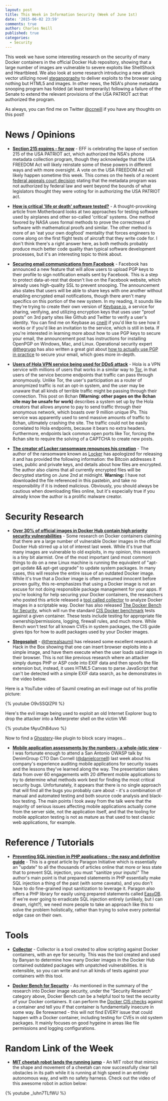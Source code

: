 ```yaml
---
layout: post
title: This Week in Information Security (Week of June 1st)
date: '2015-06-02 23:59'
comments: true
author: Charles Neill
published: true
categories:
  - Security
---
```


This week we have some interesting research on the security of many Docker containers in the official Docker Hub repository, showing that a large number of images are vulnerable to severe exploits like ShellShock and Heartbleed. We also look at some research introducing a new attack vector utilizing novel [steganography][stego] to deliver exploits to the browser using nothing but HTML5 and images. In other news, the NSA's phone metadata snooping program has folded (at least temporarily) following a failure of the Senate to extend the relevant provisions of the USA PATRIOT act that authorized the program.

As always, you can find me on Twitter [@ccneill][twitter] if you have any thoughts on this post!

<!-- more -->

# News / Opinions

- [__Section 215 expires - for now__][nsa] - EFF is celebrating the lapse of section 215 of the USA PATRIOT act, which authorized the NSA's phone metadata collection program, though they acknowledge that the USA FREEDOM Act will likely reinstate some of these powers in different ways and with more oversight. A vote on the USA FREEDOM Act will likely happen sometime this week. This comes on the heels of a recent [federal appeals court decision][nsa_court] stating that the metadata program was not authorized by federal law and went beyond the bounds of what legislators thought they were voting for in authorizing the USA PATRIOT act.

- [__How is critical 'life or death' software tested?__][testing_software] - A thought-provoking article from Motherboard looks at two approaches for testing software used by airplanes and other so-called 'critical' systems. One method favored by NASA uses formal methods to prove the correctness of software with mathematical proofs and similar. The other method is more of an 'eat your own dogfood' mentality that forces engineers to come along on the first flight tests of aircraft that they write code for. I don't think there's a right answer here, as both methods probably produce much better code quality than typical software development processes, but it's an interesting topic to think about.

- [__Securing email communications from Facebook__][facebook_pgp] - Facebook has announced a new feature that will allow users to upload PGP keys to their profile to sign notification emails sent by Facebook. This is a step to protect data-at-rest that doesn't live on the Facebook website, which already uses high-quality SSL to prevent snooping. The announcement also states that users will be able to share keys with one another without enabling encrypted email notifications, though there aren't many specifics on this portion of the new system. In my reading, it sounds like they're trying to create their own version of [Keybase.io][keybase], a service for sharing, verifying, and utilizing encryption keys that uses user "proof posts" on 3rd party sites like Github and Twitter to verify a user's identity. You can find me on Keybase as [cneill][keybase_profile] if you'd like to see how it works or if you'd like an invitation to the service, which is still in beta. If you're interested in learning more about how to use PGP keys to secure your email, the announcement post has instructions for installing OpenPGP on Windows, Mac, and Linux. Operational security expert [@thegrugq][grugq] has also written a great gist about [how to actually use PGP in practice][grugq_pgp] to secure your email, which goes more in-depth.

- [__Users of Hola VPN service being used for DDoS attack__][hola] - Hola is a VPN service with millions of users that works in a similar way to [Tor][tor], in that users of the service become endpoints that traffic can pass through anonymously. Unlike Tor, the user's participation as a router of anonymized traffic is not an opt-in system, and the user may be unaware that all kinds of terrible traffic might be passing through their connection. This post on 8chan __(Warning: other pages on the 8chan site may be unsafe for work)__ describes a system set up by the Hola creators that allows anyone to pay to send traffic through their anonymous network, which boasts over 9 million unique IPs. This service was apparently used to send massive amounts of traffic to 8chan, ultimately crashing the site. The traffic could not be easily correlated to Hola endpoints, because it bears no extra headers. Furthermore, endpoints lack common open ports like Tor, forcing the 8chan site to require the solving of a CAPTCHA to create new posts.

- [__The creator of Locker ransomware renounces his creation__][locker] - The author of the ransomware known as [Locker][locker_2] has apologized for releasing it and has provided the following information: the Bitcoin addresses it uses, public and private keys, and details about how files are encrypted. The author also claims that all currently encrypted files will be decrypted starting on June 2nd at midnight. __Warning:__ I have not downloaded the file referenced in this pastebin, and take no responsibility if it is indeed malicious. Obviously, you should always be cautious when downloading files online, but it's especially true if you already know the author is a prolific malware creator.


# Security Research

- [__Over 30% of official images in Docker Hub contain high priority security vulnerabilities__][docker] - Some research on Docker containers claiming that there are a large number of vulnerable Docker images in the official Docker Hub stirred up a lot of interest last week. While it's true that many images are vulnerable to old exploits, in my opinion, this research is a tiny bit alarmist. One of the most important (and most common) things to do on a new Linux machine is running the equivalent of "apt-get update && apt-get upgrade" to update system packages. In many cases, this will resolve the entire issue of an outdated Docker image. While it's true that a Docker image is often presumed innocent before proven guilty, this re-emphasizes that using a Docker image is not an excuse for not doing responsible package management for your apps. If you're looking for help securing your Docker containers, the researchers who posted this article released a [tool called collector][collector] to analyze Docker images in a scriptable way. Docker has also released [The Docker Bench for Security][docker_bench], which will run the standard [CIS Docker benchmark][docker_cis] tests against a given container. These tests include testing for appropriate file ownership/permissions, logging, firewall rules, and much more. While Bench won't test for all known CVEs in system packages, the CIS guide gives tips for how to audit packages used by your Docker images.

- [__Stegosploit__][stegosploit1] - [@therealsaumil][saumil] has released some excellent research at Hack in the Box showing that one can insert browser exploits into a simple image, and have them execute when the user loads said image in their browser. This is not like previous research where an attacker simply dumps PHP or ASP code into EXIF data and then spoofs the file extension but, instead, it uses HTML5 Canvas to parse JavaScript that can't be detected with a simple EXIF data search, as he demonstrates in the video below.

Here is a YouTube video of Saumil creating an evil image out of his profile picture:

{% youtube O9vSSQIZPlI %}

Here's the evil image being used to exploit an old Internet Explorer bug to drop the attacker into a Meterpreter shell on the victim VM:

{% youtube fAyuOhB4uvo %}

Now to find a [Ghostery][ghostery]-like plugin to block scary images...

- [__Mobile application assessments by the numbers - a whole-istic view__][dan_talk] - I was fortunate enough to attend a San Antonio OWASP talk by DenimGroup CTO Dan Cornell ([@danielcornell][dan_twitter]) last week about his company's experience auditing mobile applications for security issues and the lessons they've learned along the way. The presentation takes data from over 60 engagements with 20 different mobile applications to try to determine what methods work best for finding the most critical security bugs. Unfortunately, it appears that there is no single approach that will find all the bugs you probably care about - it's a combination of manual and automated testing and both source code analysis and black-box testing. The main points I took away from the talk were that the majority of serious issues affecting mobile applications actually come from the server side, not the application itself, and that the tooling for mobile applicaton testing is not as mature as that used to test classic web applications, for example.


# Reference / Tutorials

- [__Preventing SQL injection in PHP applications - the easy and definitive guide__][php_sqli] - This is a great article by Paragon Initiative which is essentially an "update" to all the thousands of articles online that more or less state that to prevent SQL injection, you must "sanitize your inputs!" The author's main point is that prepared statements in PHP essentially make SQL injection a thing of the past (with some caveats), and you don't have to do fine-grained input sanitization to leverage it. Paragon also offers a PHP library for easily using prepared statements called [EasyDB][easydb]. If we're ever going to erradicate SQL injection entirely (unlikely, but I can dream, right?), we need more people to take an approach like this to solve the problem holistically, rather than trying to solve every potential edge case on their own.


# Tools

- [__Collector__][collector] - Collector is a tool created to allow scripting against Docker containers, with an eye for security. This was the tool created and used by Banyan to determine how many Docker images in the Docker Hub contained outdated packages with unpatched vulnerabilities. It is extensible, so you can write and run all kinds of tests against your containers with this tool.

- [__Docker Bench for Security__][docker_bench] - As mentioned in the summary of the research into Docker image security, under the "Security Research" category above, Docker Bench can be a helpful tool to test the security of your Docker containers. It can perform the [Docker CIS checks][docker_cis] against a container and tell you if that container is fundamentally insecure in some way. Be forewarned - this will not find EVERY issue that could happen with a Docker container, including testing for CVEs in old system packages. It mainly focuses on good hygeine in areas like file permissions and logging configurations.


# Random Link of the Week

- [__MIT cheetah robot lands the running jump__][cheetah] - An MIT robot that mimics the shape and movement of a cheetah can now successfully clear tall obstacles in its path while it is running at high speed in an entirely autonomous way, and with no safety harness. Check out the video of this awesome robot in action below:

{% youtube _luhn7TLfWU %}


[stego]: http://en.wikipedia.org/wiki/Steganography
[twitter]: https://twitter.com/ccneill

[nsa]: https://www.eff.org/deeplinks/2015/05/section-215-expires-now
[nsa_court]: http://www.npr.org/sections/thetwo-way/2015/05/07/404898259/federal-court-bulk-collection-of-phone-metadata-is-illegal
[testing_software]: http://motherboard.vice.com/en_uk/read/how-is-critical-life-or-death-software-tested
[facebook_pgp]: https://www.facebook.com/notes/protecting-the-graph/securing-email-communications-from-facebook/1611941762379302?_rdr&_fb_noscript=1
[keybase]: https://keybase.io/
[keybase_profile]: https://keybase.io/cneill
[grugq]: https://twitter.com/thegrugq
[grugq_pgp]: https://gist.github.com/grugq/03167bed45e774551155
[hola]: http://8ch.net/hola.html
[tor]: https://www.torproject.org/
[locker]: http://pastebin.com/1WZGqrUH
[locker_2]: http://www.bleepingcomputer.com/virus-removal/locker-ransomware-information

[docker]: http://www.banyanops.com/blog/analyzing-docker-hub/
[collector]: https://github.com/banyanops/collector
[docker_bench]: https://github.com/docker/docker-bench-security
[docker_cis]: https://benchmarks.cisecurity.org/tools2/docker/CIS_Docker_1.6_Benchmark_v1.0.0.pdf
[stegosploit1]: https://conference.hitb.org/hitbsecconf2015ams/wp-content/uploads/2015/02/D1T1-Saumil-Shah-Stegosploit-Hacking-with-Pictures.pdf
[saumil]: https://twitter.com/therealsaumil
[ghostery]: https://www.ghostery.com/en/
[dan_talk]: http://www.slideshare.net/denimgroup/application-security-assessments-by-the-numbers-owaspappseceu20151
[dan_twitter]: https://twitter.com/danielcornell

[php_sqli]: https://paragonie.com/blog/2015/05/preventing-sql-injection-in-php-applications-easy-and-definitive-guide
[easydb]: https://github.com/paragonie/easydb

[cheetah]: https://www.youtube.com/watch?v=_luhn7TLfWU
